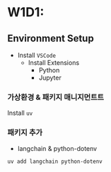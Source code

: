 # W1D1: 

## Environment Setup
- Install `VSCode`
    - Install Extensions
        - Python
        - Jupyter

### 가상환경 & 패키지 매니지먼트트
Install `uv`




### 패키지 추가
- langchain & python-dotenv
```
uv add langchain python-dotenv
```